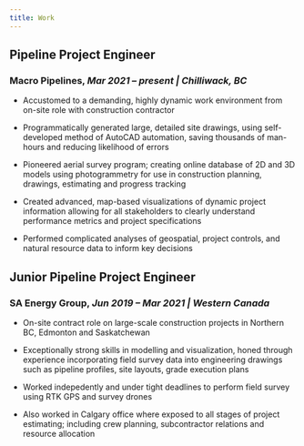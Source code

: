 ```yaml
---
title: Work
---
```


## Pipeline Project Engineer

### Macro Pipelines, _Mar 2021 – present | Chilliwack, BC_

- Accustomed to a demanding, highly dynamic work environment from on-site role with construction contractor

- Programmatically generated large, detailed site drawings, using self-developed method of AutoCAD automation, saving thousands of man-hours and reducing likelihood of errors

- Pioneered aerial survey program; creating online database of 2D and 3D models using photogrammetry for use in construction planning, drawings, estimating and progress tracking

- Created advanced, map-based visualizations of dynamic project information allowing for all stakeholders to clearly understand performance metrics and project specifications

- Performed complicated analyses of geospatial, project controls, and natural resource data to inform key decisions

## Junior Pipeline Project Engineer

### SA Energy Group, _Jun 2019 – Mar 2021 | Western Canada_

- On-site contract role on large-scale construction projects in Northern BC, Edmonton and Saskatchewan

- Exceptionally strong skills in modelling and visualization, honed through experience incorporating field survey data into engineering drawings such as pipeline profiles, site layouts, grade execution plans

- Worked indepedently and under tight deadlines to perform field survey using RTK GPS and survey drones

- Also worked in Calgary office where exposed to all stages of project estimating; including crew planning, subcontractor relations and resource allocation

